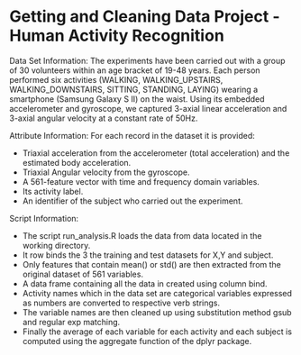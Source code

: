 # Getting and Cleaning Data Project - Human Activity Recognition

Data Set Information:
The experiments have been carried out with a group of 30 volunteers within an age bracket of 19-48 years. Each person performed six activities (WALKING, WALKING_UPSTAIRS, WALKING_DOWNSTAIRS, SITTING, STANDING, LAYING) wearing a smartphone (Samsung Galaxy S II) on the waist. Using its embedded accelerometer and gyroscope, we captured 3-axial linear acceleration and 3-axial angular velocity at a constant rate of 50Hz.

Attribute Information:
For each record in the dataset it is provided: 
- Triaxial acceleration from the accelerometer (total acceleration) and the estimated body acceleration. 
- Triaxial Angular velocity from the gyroscope. 
- A 561-feature vector with time and frequency domain variables. 
- Its activity label. 
- An identifier of the subject who carried out the experiment.

Script Information:
* The script run_analysis.R loads the data from data located in the working directory.
* It row binds the 3 the training and test datasets for X,Y and subject.
* Only features that contain mean() or std() are then extracted from the original dataset of 561 variables.
* A data frame containing all the data in created using column bind.
* Activity names which in the data set are categorical variables expressed as numbers are converted to respective verb strings.
* The variable names are then cleaned up using substitution method gsub and regular exp matching.
* Finally the average of each variable for each activity and each subject is computed using the aggregate function of the dplyr package.

